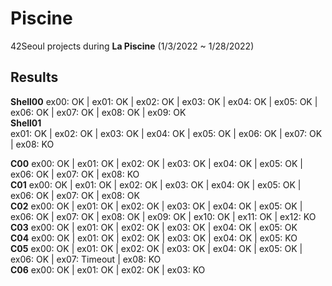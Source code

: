 # Piscine
42Seoul projects during **La Piscine** (1/3/2022 ~ 1/28/2022)  


## Results

**Shell00**
ex00: OK | ex01: OK | ex02: OK | ex03: OK | ex04: OK | ex05: OK | ex06: OK | ex07: OK | ex08: OK | ex09: OK   
**Shell01**  
ex01: OK | ex02: OK | ex03: OK | ex04: OK | ex05: OK | ex06: OK | ex07: OK | ex08: KO   
   
**C00**
ex00: OK | ex01: OK | ex02: OK | ex03: OK | ex04: OK | ex05: OK | ex06: OK | ex07: OK | ex08: KO   
**C01**
ex00: OK | ex01: OK | ex02: OK | ex03: OK | ex04: OK | ex05: OK | ex06: OK | ex07: OK | ex08: OK   
**C02**
ex00: OK | ex01: OK | ex02: OK | ex03: OK | ex04: OK | ex05: OK | ex06: OK | ex07: OK | ex08: OK | ex09: OK | ex10: OK | ex11: OK | ex12: KO   
**C03**
ex00: OK | ex01: OK | ex02: OK | ex03: OK | ex04: OK | ex05: OK   
**C04**
ex00: OK | ex01: OK | ex02: OK | ex03: OK | ex04: OK | ex05: KO   
**C05**
ex00: OK | ex01: OK | ex02: OK | ex03: OK | ex04: OK | ex05: OK | ex06: OK | ex07: Timeout | ex08: KO   
**C06**
ex00: OK | ex01: OK | ex02: OK | ex03: KO
